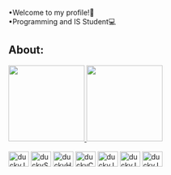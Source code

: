 •Welcome to my profile!🎉<br>
•Programming and IS Student💻<br>


## About:
<div>
  <a href="https://github.com/vnzoliveira">
  <img height="150em" src="https://github-readme-stats.vercel.app/api?username=vnzoliveira&show_icons=true&theme=nord&include_all_commits=true&count_private=true" />
  <img height="150em" src="https://github-readme-stats.vercel.app/api/top-langs/?username=vnzoliveira&layout=compact&langs_count=7&theme=nord" />
</div>

<div style="display: inline-block"><br>
  <img align="center" alt="duckyJava" width="40" height="30" src="https://cdn.jsdelivr.net/gh/devicons/devicon/icons/java/java-original.svg" />
  <img align="center" alt="duckySpring" width="40" height="30" src="https://cdn.jsdelivr.net/gh/devicons/devicon/icons/spring/spring-original.svg" />
  <img align="center" alt="duckyHTML" width="40" height="30" src="https://cdn.jsdelivr.net/gh/devicons/devicon/icons/html5/html5-original.svg" />
  <img align="center" alt="duckyCSS" width="40" height="30" src="https://cdn.jsdelivr.net/gh/devicons/devicon/icons/css3/css3-original.svg" />
  <img align="center" alt="duckyJS" width="40" height="30" src="https://cdn.jsdelivr.net/gh/devicons/devicon/icons/javascript/javascript-original.svg" />
  <img align="center" alt="duckyJS" width="40" height="30" src="https://cdn.jsdelivr.net/gh/devicons/devicon@latest/icons/typescript/typescript-original.svg" />
  <img align="center" alt="duckyJS" width="40" height="30" src="https://cdn.jsdelivr.net/gh/devicons/devicon@latest/icons/angular/angular-original.svg" />
</div>

##

